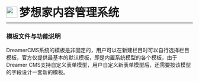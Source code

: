 <div style="display: flex;">
	<img src="https://oss.iteachyou.cc/logo.png" height="30" />
	<div style="margin-left: 5px; font-size: 30px; line-height: 30px; font-weight: bold;">梦想家内容管理系统</div>
</div>

----------
### 模板文件与功能说明

<p>
DreamerCMS系统的模板是非固定的，用户可以在新建栏目时可以自行选择栏目模板，官方仅提供最基本的默认模板，即是内置系统模型的各个模板，由于Dreamer CMS支持自定义表单模型，用户自定义新表单模型后，还需要按该模型的字段设计一套新的模板。
</p>






